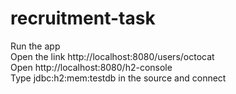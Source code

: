 # recruitment-task

Run the app  
Open the link http://localhost:8080/users/octocat  
Open http://localhost:8080/h2-console  
Type jdbc:h2:mem:testdb in the source and connect
